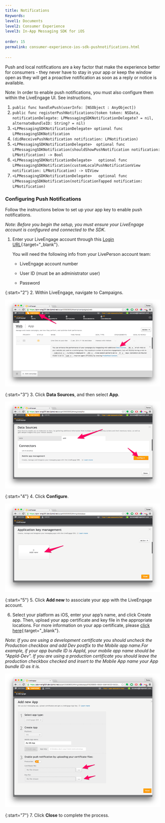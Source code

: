 ```yaml
---
title: Notifications
Keywords:
level1: Documents
level2: Consumer Experience
level3: In-App Messaging SDK for iOS

order: 15
permalink: consumer-experience-ios-sdk-pushnotifications.html

---
```


Push and local notifications are a key factor that make the experience better for consumers - they never have to stay in your app or keep the window open as they will get a proactive notification as soon as a reply or notice is available. 

Note: In order to enable push notifications, you must also configure them within the LiveEngage UI.  See instructions.

1. `public func handlePush(userInfo: [NSObject : AnyObject])`
2. `public func registerPushNotifications(token token: NSData, notificationDelegate: LPMessagingSDKNotificationDelegate? = nil, alternateBundleID: String? = nil)`  
3. `<LPMessagingSDKNotificationDelegate> optional func LPMessagingSDKNotification`
4. `(didReceivePushNotification notification: LPNotification)`
5. `<LPMessagingSDKNotificationDelegate>  optional func LPMessagingSDKNotification(shouldShowPushNotification notification: LPNotification) -> Bool`
6. `<LPMessagingSDKNotificationDelegate>   optional func LPMessagingSDKNotification(customLocalPushNotificationView notification: LPNotification) -> UIView`
7. `<LPMessagingSDKNotificationDelegate>   optional func LPMessagingSDKNotification(notificationTapped notification: LPNotification)`

### Configuring Push Notifications

Follow the instructions below to set up your app key to enable push notifications.

*Note: Before you begin the setup, you must ensure your LiveEngage account is configured and connected to the SDK.*

1. Enter your LiveEngage account through this [Login URL](https://authentication.liveperson.net/login.html?lpservice=liveEngage&servicepath=a%2F~~accountid~~%2F%23%2C~~ssokey~~){:target="_blank"}.

	You will need the following info from your LivePerson account team:

	* LiveEngage account number

	* User ID (must be an administrator user)

	* Password

{:start="2"}
2. Within LiveEngage, navigate to Campaigns. 

![campaigns](img/campaigns.png)

{:start="3"}
3. Click **Data Sources**, and then select **App**. 

![app](img/App.png)

{:start="4"}
4. Click **Configure**.

![keymanagement](img/keymanagement.png)

{:start="5"}
5. Click **Add new** to associate your app with the LiveEngage account.

6. Select your platform as iOS, enter your app’s name, and click Create app. Then, upload your app certificate and key file in the appropriate locations. For more information on your app certificate, please [click here](consumer-experience-ios-sdk-createcertificate.html){:target="_blank"}.

*Note: If you are using a development certificate you should uncheck the Production checkbox and add Dev postfix to the Mobile app name.For example, if your app bundle ID is AppId, your mobile app name should be "AppId-Dev". If you are using a production certificate you should leave the production checkbox checked and insert to the Mobile App name your App bundle ID as it is.*

![newapp](img/newapp.png)

{:start="7"}
7. Click **Close** to complete the process.
